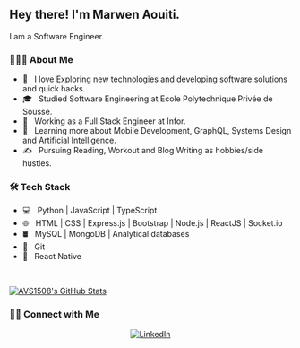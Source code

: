 <h2> Hey there! I'm Marwen Aouiti.</h2>
I am a Software Engineer.

<h3> 👨🏻‍💻 About Me </h3>

- 🤔 &nbsp; I love Exploring new technologies and developing software solutions and quick hacks.
- 🎓 &nbsp; Studied Software Engineering at Ecole Polytechnique Privée de Sousse.
- 💼 &nbsp; Working as a Full Stack Engineer at Infor.
- 🌱 &nbsp; Learning more about Mobile Development, GraphQL, Systems Design and Artificial Intelligence.
- ✍️ &nbsp; Pursuing Reading, Workout and Blog Writing as hobbies/side hustles.

<h3>🛠 Tech Stack</h3>

- 💻 &nbsp; Python | JavaScript | TypeScript
- 🌐 &nbsp; HTML | CSS | Express.js | Bootstrap | Node.js | ReactJS | Socket.io
- 🛢 &nbsp; MySQL | MongoDB | Analytical databases
- 🔧 &nbsp; Git
- 📳 &nbsp; React Native

<br/>

[![AVS1508's GitHub Stats](https://github-readme-stats.vercel.app/api?username=MarwenAouiti&show_icons=true)](https://github.com/MarwenAouiti)

<h3> 🤝🏻 Connect with Me </h3>

<p align="center">
<a href="https://www.linkedin.com/in/marwen-aouiti/">
  <img alt="LinkedIn" src="https://img.shields.io/badge/LinkedIn-Marwen%20Aouiti-blue?style=flat-square&logo=linkedin"></a>
</p>
